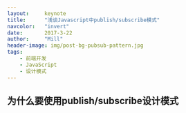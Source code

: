```yaml
---
layout:     keynote
title:      "浅谈Javascript中publish/subscribe模式"
navcolor:   "invert"
date:       2017-3-22
author:     "Mill"
header-image: img/post-bg-pubsub-pattern.jpg
tags:
    - 前端开发
    - JavaScript
    - 设计模式
---
```


## 为什么要使用publish/subscribe设计模式
